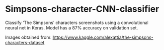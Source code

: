 # Simpsons-character-CNN-classifier

Classify ‘The Simpsons’ characters screenshots using a convolutional neural net in Keras. Model has a 87% accuracy on validation set.

Images obtained from: https://www.kaggle.com/alexattia/the-simpsons-characters-dataset
